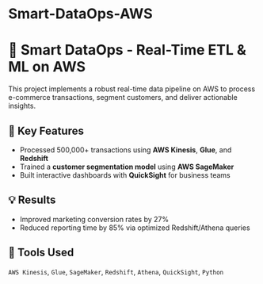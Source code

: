 # Smart-DataOps-AWS
# 🚀 Smart DataOps - Real-Time ETL & ML on AWS

This project implements a robust real-time data pipeline on AWS to process e-commerce transactions, segment customers, and deliver actionable insights.

## 🧠 Key Features
- Processed 500,000+ transactions using **AWS Kinesis**, **Glue**, and **Redshift**
- Trained a **customer segmentation model** using **AWS SageMaker**
- Built interactive dashboards with **QuickSight** for business teams

## 💡 Results
- Improved marketing conversion rates by 27%
- Reduced reporting time by 85% via optimized Redshift/Athena queries

## 🔧 Tools Used
`AWS Kinesis`, `Glue`, `SageMaker`, `Redshift`, `Athena`, `QuickSight`, `Python`

